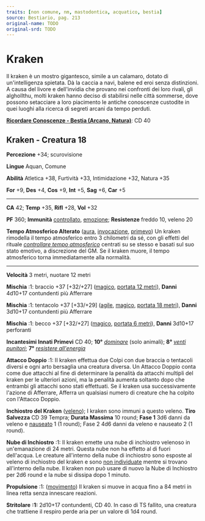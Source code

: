 ```yaml
---
traits: [non comune, nm, mastodontica, acquatico, bestia]
source: Bestiario, pag. 213
original-name: TODO
original-srd: TODO
---
```


# Kraken

Il kraken è un mostro gigantesco, simile a un calamaro, dotato di
un'intelligenza spietata. Dà la caccia a navi, balene ed eroi senza distinzioni.
A causa del livore e dell'invidia che provano nei confronti dei loro rivali, gli
alghollthu, molti kraken hanno deciso di stabilirsi nelle città sommerse, dove
possono setacciare a loro piacimento le antiche conoscenze custodite in quei
luoghi alla ricerca di segreti arcani da tempo perduti.

**[Ricordare Conoscenze - Bestia (Arcano, Natura)](/azioni/ricordare-conoscenze)**:
CD 40

## Kraken - Creatura 18

**Percezione** +34; scurovisione

**Lingue** Aquan, Comune

**Abilità** Atletica +38, Furtività +33, Intimidazione +32, Natura +35

**For** +9, **Des** +4, **Cos** +9, **Int** +5, **Sag** +6, **Car** +5

---

**CA** 42; **Temp** +35, **Rifl** +28, **Vol** +32

**PF** 360; **Immunità** [controllato](/condizioni/controllato),
[emozione](/tratti/emozione); **Resistenze** freddo 10, veleno 20

**Tempo Atmosferico Alterato** ([aura](/tratti/aura),
[invocazione](/tratti/invocazione), [primevo](/tratti/primevo)) Un kraken
rimodella il tempo atmosferico entro 3 chilometri da sé, con gli effetti del
rituale _[controllare tempo atmosferico](/incantesimi/rituali)_ centrati su se
stesso e basati sul suo stato emotivo, a discrezione del GM. Se il kraken muore,
il tempo atmosferico torna immediatamente alla normalità.

---

**Velocità** 3 metri, nuotare 12 metri

**Mischia** :1: braccio +37 \[+32/+27] ([magico](/tratti/magico),
[portata 12 metri](/tratti/portata)), **Danni** 4d10+17 contundenti più
Afferrare

**Mischia** :1: tentacolo +37 \[+33/+29] ([agile](/tratti/agile),
[magico](/tratti/magico), [portata 18 metri](/tratti/portata)), **Danni**
3d10+17 contundenti più Afferrare

**Mischia** :1: becco +37 \[+32/+27] ([magico](/tratti/magico),
[portata 6 metri](/tratti/portata)), **Danni** 3d10+17 perforanti

**Incantesimi Innati Primevi** CD 40; **10°**
_[dominare](/incantesimi/dominare)_ (solo animali); **8°**
_[venti punitori](/incantesimi/venti-punitori)_; **7°**
_[resistere all'energia](/incantesimi/resistere-allenergia)_

**Attacco Doppio** :1: II kraken effettua due Colpi con due braccia o tentacoli
diversi e ogni arto bersaglia una creatura diversa. Un Attacco Doppio conta come
due attacchi al fine di determinare la penalità da attacchi multipli del kraken
per le ulteriori azioni, ma la penalità aumenta soltanto dopo che entrambi gli
attacchi sono stati effettuati. Se il kraken usa successivamente l'azione di
Afferrare, Afferra un qualsiasi numero di creature che ha colpito con l'Attacco
Doppio.

**Inchiostro del Kraken** ([veleno](/tratti/veleno)); I kraken sono immuni a
questo veleno. **Tiro Salvezza** CD 39 Tempra; **Durata Massima** 10 round;
**Fase 1** 3d6 danni da veleno e [nauseato](/condizioni/nauseato) 1 (1 round);
Fase 2 4d6 danni da veleno e nauseato 2 (1 round).

**Nube di Inchiostro** :1: Il kraken emette una nube di inchiostro velenoso in
un'emanazione di 24 metri. Questa nube non ha effetto al di fuori dell'acqua. Le
creature all'interno della nube di inchiostro sono esposte al veleno di
inchiostro del kraken e sono [non individuate](/condizioni/non-individuato)
mentre si trovano all'interno della nube. Il kraken non può usare di nuovo la
Nube di Inchiostro per 2d6 round e la nube si dissipa dopo 1 minuto.

**Propulsione** :1: ([movimento](/tratti/movimento)) Il kraken si muove in acqua
fino a 84 metri in linea retta senza innescare reazioni.

**Stritolare** **:1:** 2d10+17 contundenti, CD 40. In caso di TS fallito, una
creatura che trattiene il respiro perde aria per un valore di 1d4 round.
